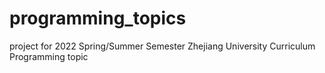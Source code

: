 # programming_topics
 project for 2022 Spring/Summer Semester Zhejiang University Curriculum Programming topic
